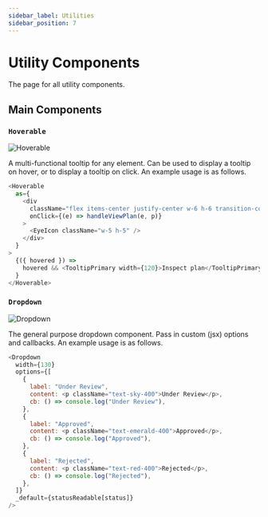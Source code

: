 ```yaml
---
sidebar_label: Utilities
sidebar_position: 7
---
```


# Utility Components

The page for all utility components.

## Main Components

### `Hoverable`

![Hoverable](/img/components/utilities/hoverable.png)

A multi-functional tooltip for any element. Can be used to display a tooltip on hover, or to display a tooltip on click. An example usage is as follows.

```js
<Hoverable
  as={
    <div
      className="flex items-center justify-center w-6 h-6 transition-colors duration-150 ease-in rounded-sm cursor-pointer hover:bg-gray-200"
      onClick={(e) => handleViewPlan(e, p)}
    >
      <EyeIcon className="w-5 h-5" />
    </div>
  }
>
  {({ hovered }) =>
    hovered && <TooltipPrimary width={120}>Inspect plan</TooltipPrimary>
  }
</Hoverable>
```

### `Dropdown`

![Dropdown](/img/components/utilities/dropdown.png)

The general purpose dropdown component. Pass in custom (jsx) options and callbacks. An example usage is as follows.

```js
<Dropdown
  width={130}
  options={[
    {
      label: "Under Review",
      content: <p className="text-sky-400">Under Review</p>,
      cb: () => console.log("Under Review"),
    },
    {
      label: "Approved",
      content: <p className="text-emerald-400">Approved</p>,
      cb: () => console.log("Approved"),
    },
    {
      label: "Rejected",
      content: <p className="text-red-400">Rejected</p>,
      cb: () => console.log("Rejected"),
    },
  ]}
  _default={statusReadable[status]}
/>
```
